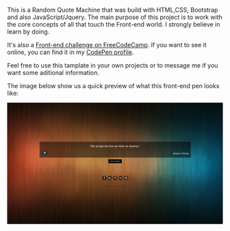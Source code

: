 <p>This is a Random Quote Machine that was build with HTML,CSS, Bootstrap and also JavaScript/Jquery. The main purpose of this project is to work with the core concepts of all that touch the Front-end world. I strongly believe in learn by doing.</p>

<p>It's also a <a href="http://freecodecamp.com">Front-end challenge on FreeCodeCamp</a>. If you want to see it online, you can find it in my <a href="http://codepen.io/LuKrebs/full/PpZjBB/">CodePen profile</a>.</p>

<p>Feel free to use this tamplate in your own projects or to message me if you want some aditional information.</p>

<p>The image below show us a quick preview of what this front-end pen looks like: </p>

<a href="http://codepen.io/LuKrebs/full/PpZjBB/"><img src="img/rquote.png"></a>